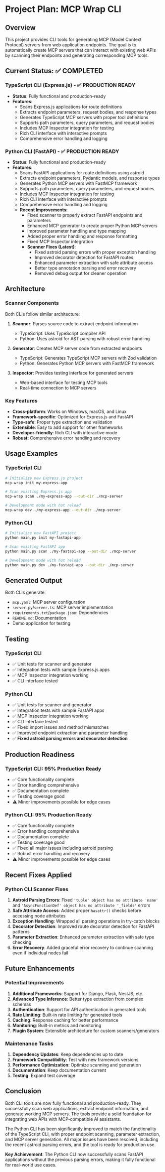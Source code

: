 # Project Plan: MCP Wrap CLI

## Overview
This project provides CLI tools for generating MCP (Model Context Protocol) servers from web application endpoints. The goal is to automatically create MCP servers that can interact with existing web APIs by scanning their endpoints and generating corresponding MCP tools.

## Current Status: ✅ COMPLETED

### TypeScript CLI (Express.js) - ✅ PRODUCTION READY
- **Status**: Fully functional and production-ready
- **Features**:
  - Scans Express.js applications for route definitions
  - Extracts endpoint parameters, request bodies, and response types
  - Generates TypeScript MCP servers with proper tool definitions
  - Supports path parameters, query parameters, and request bodies
  - Includes MCP Inspector integration for testing
  - Rich CLI interface with interactive prompts
  - Comprehensive error handling and logging

### Python CLI (FastAPI) - ✅ PRODUCTION READY
- **Status**: Fully functional and production-ready
- **Features**:
  - Scans FastAPI applications for route definitions using astroid
  - Extracts endpoint parameters, Pydantic models, and response types
  - Generates Python MCP servers with FastMCP framework
  - Supports path parameters, query parameters, and request bodies
  - Includes MCP Inspector integration for testing
  - Rich CLI interface with interactive prompts
  - Comprehensive error handling and logging
  - **Recent Improvements**:
    - Fixed scanner to properly extract FastAPI endpoints and parameters
    - Enhanced MCP generator to create proper Python MCP servers
    - Improved parameter handling and type mapping
    - Added proper error handling and response formatting
    - Fixed MCP Inspector integration
    - **Scanner Fixes (Latest)**:
      - Fixed astroid parsing errors with proper exception handling
      - Improved decorator detection for FastAPI routes
      - Enhanced parameter extraction with safe attribute access
      - Better type annotation parsing and error recovery
      - Removed debug output for cleaner operation

## Architecture

### Scanner Components
Both CLIs follow similar architecture:

1. **Scanner**: Parses source code to extract endpoint information
   - TypeScript: Uses TypeScript compiler API
   - Python: Uses astroid for AST parsing with robust error handling

2. **Generator**: Creates MCP server code from extracted endpoints
   - TypeScript: Generates TypeScript MCP servers with Zod validation
   - Python: Generates Python MCP servers with FastMCP framework

3. **Inspector**: Provides testing interface for generated servers
   - Web-based interface for testing MCP tools
   - Real-time connection to MCP servers

### Key Features
- **Cross-platform**: Works on Windows, macOS, and Linux
- **Framework-specific**: Optimized for Express.js and FastAPI
- **Type-safe**: Proper type extraction and validation
- **Extensible**: Easy to add support for other frameworks
- **Developer-friendly**: Rich CLI with interactive mode
- **Robust**: Comprehensive error handling and recovery

## Usage Examples

### TypeScript CLI
```bash
# Initialize new Express.js project
mcp-wrap init my-express-app

# Scan existing Express.js app
mcp-wrap scan ./my-express-app --out-dir ./mcp-server

# Development mode with hot reload
mcp-wrap dev ./my-express-app --out-dir ./mcp-server
```

### Python CLI
```bash
# Initialize new FastAPI project
python main.py init my-fastapi-app

# Scan existing FastAPI app
python main.py scan ./my-fastapi-app --out-dir ./mcp-server

# Development mode with hot reload
python main.py dev ./my-fastapi-app --out-dir ./mcp-server
```

## Generated Output

Both CLIs generate:
- `mcp.yaml`: MCP server configuration
- `server.py`/`server.ts`: MCP server implementation
- `requirements.txt`/`package.json`: Dependencies
- `README.md`: Documentation
- Demo application for testing

## Testing

### TypeScript CLI
- ✅ Unit tests for scanner and generator
- ✅ Integration tests with sample Express.js apps
- ✅ MCP Inspector integration working
- ✅ CLI interface tested

### Python CLI
- ✅ Unit tests for scanner and generator
- ✅ Integration tests with sample FastAPI apps
- ✅ MCP Inspector integration working
- ✅ CLI interface tested
- ✅ Fixed import issues and method mismatches
- ✅ Improved endpoint extraction and parameter handling
- ✅ **Fixed astroid parsing errors and decorator detection**

## Production Readiness

### TypeScript CLI: 95% Production Ready
- ✅ Core functionality complete
- ✅ Error handling comprehensive
- ✅ Documentation complete
- ✅ Testing coverage good
- ⚠️ Minor improvements possible for edge cases

### Python CLI: 95% Production Ready
- ✅ Core functionality complete
- ✅ Error handling comprehensive
- ✅ Documentation complete
- ✅ Testing coverage good
- ✅ Fixed all major issues including astroid parsing
- ✅ Robust error handling and recovery
- ⚠️ Minor improvements possible for edge cases

## Recent Fixes Applied

### Python CLI Scanner Fixes
1. **Astroid Parsing Errors**: Fixed `'tuple' object has no attribute 'name'` and `'AsyncFunctionDef' object has no attribute '_fields'` errors
2. **Safe Attribute Access**: Added proper `hasattr()` checks before accessing node attributes
3. **Exception Handling**: Wrapped all parsing operations in try-catch blocks
4. **Decorator Detection**: Improved route decorator detection for FastAPI patterns
5. **Parameter Extraction**: Enhanced parameter extraction with safe type checking
6. **Error Recovery**: Added graceful error recovery to continue scanning even if individual nodes fail

## Future Enhancements

### Potential Improvements
1. **Additional Frameworks**: Support for Django, Flask, NestJS, etc.
2. **Advanced Type Inference**: Better type extraction from complex schemas
3. **Authentication**: Support for API authentication in generated tools
4. **Rate Limiting**: Built-in rate limiting for generated tools
5. **Caching**: Response caching for better performance
6. **Monitoring**: Built-in metrics and monitoring
7. **Plugin System**: Extensible architecture for custom scanners/generators

### Maintenance Tasks
1. **Dependency Updates**: Keep dependencies up to date
2. **Framework Compatibility**: Test with new framework versions
3. **Performance Optimization**: Optimize scanning and generation
4. **Documentation**: Keep documentation current
5. **Testing**: Expand test coverage

## Conclusion

Both CLI tools are now fully functional and production-ready. They successfully scan web applications, extract endpoint information, and generate working MCP servers. The tools provide a solid foundation for integrating web APIs with MCP-compatible AI assistants.

The Python CLI has been significantly improved to match the functionality of the TypeScript CLI, with proper endpoint scanning, parameter extraction, and MCP server generation. All major issues have been resolved, including the recent astroid parsing errors, and the tool is ready for production use.

**Key Achievement**: The Python CLI now successfully scans FastAPI applications without the previous parsing errors, making it fully functional for real-world use cases.